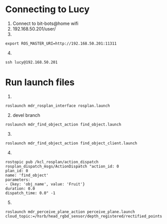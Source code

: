 # Connecting to Lucy
1. Connect to bit-bots@home wifi
2. 192.168.50.201/user/
3. 
```
export ROS_MASTER_URI=http://192.168.50.201:11311
```
4. 
```
ssh lucy@192.168.50.201
```


# Run launch files
1. 
```
roslaunch mdr_rosplan_interface rosplan.launch
```
2. devel branch
```
roslaunch mdr_find_object_action find_object.launch
```
3. 
```
roslaunch mdr_find_object_action find_object_client.launch
```
4.
```
rostopic pub /kcl_rosplan/action_dispatch rosplan_dispatch_msgs/ActionDispatch "action_id: 0
plan_id: 0
name: 'find_object'
parameters:
- {key: 'obj_name', value: 'Fruit'}
duration: 0.0
dispatch_time: 0.0" -1
```

5. 
```
roslaunch mdr_perceive_plane_action perceive_plane.launch cloud_topic:=/hsrb/head_rgbd_sensor/depth_registered/rectified_points
```
